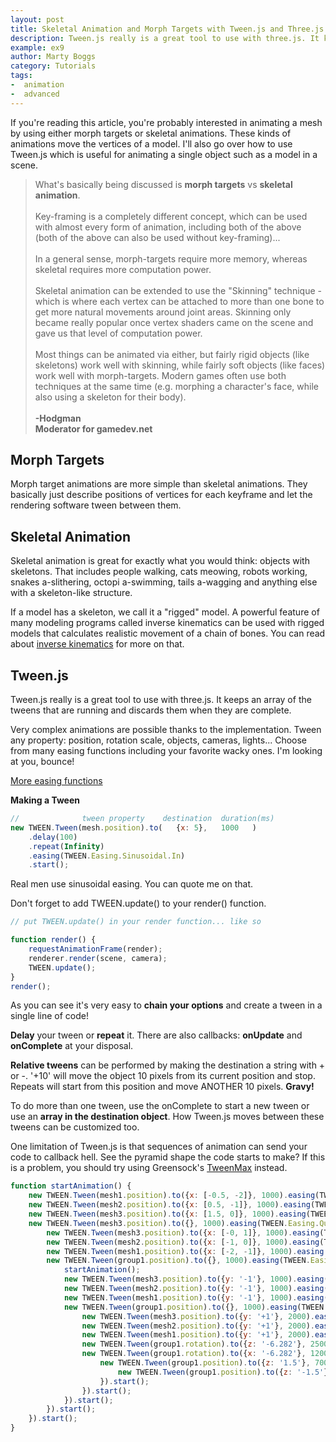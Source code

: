 ```yaml
---
layout: post
title: Skeletal Animation and Morph Targets with Tween.js and Three.js
description: Tween.js really is a great tool to use with three.js. It keeps an array of the tweens that are running and discards them when they are complete.
example: ex9
author: Marty Boggs
category: Tutorials
tags:
-  animation
-  advanced
---
```


If you're reading this article, you're probably interested in animating a mesh by using either morph targets or skeletal animations. These kinds of animations move the vertices of a model. I'll also go over how to use Tween.js which is useful for animating a single object such as a model in a scene.

>What's basically being discussed is **morph targets** vs **skeletal animation**.<br><br>
>Key-framing is a completely different concept, which can be used with almost every form of animation, including both of the above (both of the above can also be used without key-framing)...<br><br>
>In a general sense, morph-targets require more memory, whereas skeletal requires more computation power.<br><br>
>Skeletal animation can be extended to use the "Skinning" technique - which is where each vertex can be attached to more than one bone to get more natural movements around joint areas.
>Skinning only became really popular once vertex shaders came on the scene and gave us that level of computation power.<br><br>
>Most things can be animated via either, but fairly rigid objects (like skeletons) work well with skinning, while fairly soft objects (like faces) work well with morph-targets.
>Modern games often use both techniques at the same time (e.g. morphing a character's face, while also using a skeleton for their body).<br><br>
**-Hodgman**<br>
**Moderator for gamedev.net**

## Morph Targets

Morph target animations are more simple than skeletal animations. They basically just describe positions of vertices for each keyframe and let the rendering software tween between them.

## Skeletal Animation

Skeletal animation is great for exactly what you would think: objects with skeletons. That includes people walking, cats meowing, robots working, snakes a-slithering, octopi a-swimming, tails a-wagging and anything else with a skeleton-like structure.

If a model has a skeleton, we call it a "rigged" model. A powerful feature of many modeling programs called inverse kinematics can be used with rigged models that calculates realistic movement of a chain of bones. You can read about <a href="{{site.url}}/tutorials/inverse-kinematics-in-three-js">inverse kinematics</a> for more on that.

## Tween.js

Tween.js really is a great tool to use with three.js. It keeps an array of the tweens that are running and discards them when they are complete.

Very complex animations are possible thanks to the implementation. Tween any property: position, rotation scale, objects, cameras, lights... Choose from many easing functions including your favorite wacky ones. I'm looking at you, bounce!

<a href="https://tweenjs.github.io/tween.js/examples/03_graphs.html" target="_blank" rel="nofollow">More easing functions</a>

**Making a Tween**

```javascript
//              tween property    destination  duration(ms)
new TWEEN.Tween(mesh.position).to(   {x: 5},   1000   )
	.delay(100)
	.repeat(Infinity)
	.easing(TWEEN.Easing.Sinusoidal.In)
	.start();
```

Real men use sinusoidal easing. You can quote me on that.

Don't forget to add TWEEN.update() to your render() function.

```javascript
// put TWEEN.update() in your render function... like so

function render() {
	requestAnimationFrame(render);
	renderer.render(scene, camera);
	TWEEN.update();
}
render();
```

As you can see it's very easy to **chain your options** and create a tween in a single line of code!

**Delay** your tween or **repeat** it. There are also callbacks: **onUpdate** and **onComplete** at your disposal.

**Relative tweens** can be performed by making the destination a string with + or -. '+10' will move the object 10 pixels from its current position and stop. Repeats will start from this position and move ANOTHER 10 pixels. **Gravy!**

To do more than one tween, use the onComplete to start a new tween or use an **array in the destination object**. How Tween.js moves between these tweens can be customized too.

One limitation of Tween.js is that sequences of animation can send your code to callback hell. See the pyramid shape the code starts to make? If this is a problem, you should try using Greensock's <a href="https://greensock.com/tweenmax" target="_blank" rel="nofollow">TweenMax<i class="fa fa-external-link"></i></a> instead.

```javascript
function startAnimation() {
	new TWEEN.Tween(mesh1.position).to({x: [-0.5, -2]}, 1000).easing(TWEEN.Easing.Quadratic.InOut).delay(3000).start();
	new TWEEN.Tween(mesh2.position).to({x: [0.5, -1]}, 1000).easing(TWEEN.Easing.Quadratic.InOut).delay(3250).start();
	new TWEEN.Tween(mesh3.position).to({x: [1.5, 0]}, 1000).easing(TWEEN.Easing.Quadratic.InOut).delay(3500).start();
	new TWEEN.Tween(mesh3.position).to({}, 1000).easing(TWEEN.Easing.Quintic.InOut).delay(3500).onComplete(function () {
		new TWEEN.Tween(mesh3.position).to({x: [-0, 1]}, 1000).easing(TWEEN.Easing.Elastic.Out).delay(250).start();
		new TWEEN.Tween(mesh2.position).to({x: [-1, 0]}, 1000).easing(TWEEN.Easing.Elastic.InOut).delay(500).start();
		new TWEEN.Tween(mesh1.position).to({x: [-2, -1]}, 1000).easing(TWEEN.Easing.Elastic.InOut).delay(750).start();
		new TWEEN.Tween(group1.position).to({}, 1000).easing(TWEEN.Easing.Quintic.InOut).delay(750).onComplete(function () {
			startAnimation();
			new TWEEN.Tween(mesh3.position).to({y: '-1'}, 1000).easing(TWEEN.Easing.Bounce.Out).start();
			new TWEEN.Tween(mesh2.position).to({y: '-1'}, 1000).easing(TWEEN.Easing.Bounce.Out).start();
			new TWEEN.Tween(mesh1.position).to({y: '-1'}, 1000).easing(TWEEN.Easing.Bounce.Out).start();
			new TWEEN.Tween(group1.position).to({}, 1000).easing(TWEEN.Easing.Quintic.InOut).onComplete(function () {
				new TWEEN.Tween(mesh3.position).to({y: '+1'}, 2000).easing(TWEEN.Easing.Sinusoidal.Out).start();
				new TWEEN.Tween(mesh2.position).to({y: '+1'}, 2000).easing(TWEEN.Easing.Sinusoidal.Out).start();
				new TWEEN.Tween(mesh1.position).to({y: '+1'}, 2000).easing(TWEEN.Easing.Sinusoidal.Out).start();
				new TWEEN.Tween(group1.rotation).to({z: '-6.282'}, 2500).easing(TWEEN.Easing.Sinusoidal.InOut).start();
				new TWEEN.Tween(group1.rotation).to({x: '-6.282'}, 1200).easing(TWEEN.Easing.Linear.None).onComplete(function () {
					new TWEEN.Tween(group1.position).to({z: '1.5'}, 700).easing(TWEEN.Easing.Quadratic.Out).onComplete(function () {
						new TWEEN.Tween(group1.position).to({z: '-1.5'}, 700).easing(TWEEN.Easing.Quadratic.In).start();
					}).start();
				}).start();
			}).start();
		}).start();
	}).start();
}
```
